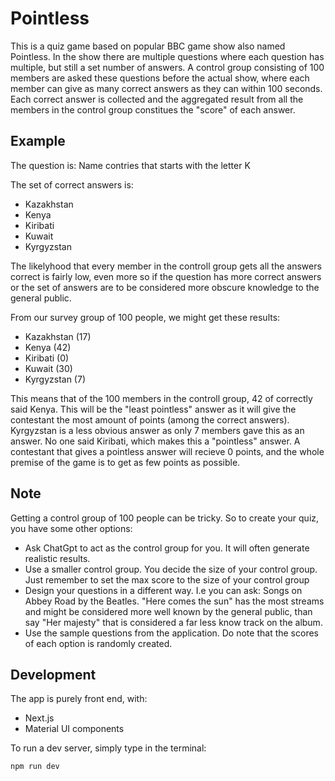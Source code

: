 # Pointless

This is a quiz game based on popular BBC game show also named Pointless. In the show there are multiple questions where each question has multiple, but still a set number of answers. A control group consisting of 100 members are asked these questions before the actual show, where each member can give as many correct answers as they can within 100 seconds. Each correct answer is collected and the aggregated result from all the members in the control group constitues the "score" of each answer.

## Example

The question is: Name contries that starts with the letter K

The set of correct answers is:

- Kazakhstan
- Kenya
- Kiribati
- Kuwait
- Kyrgyzstan

The likelyhood that every member in the controll group gets all the answers correct is fairly low, even more so if the question has more correct answers or the set of answers are to be considered more obscure knowledge to the general public.

From our survey group of 100 people, we might get these results:

- Kazakhstan (17)
- Kenya (42)
- Kiribati (0)
- Kuwait (30)
- Kyrgyzstan (7)

This means that of the 100 members in the controll group, 42 of correctly said Kenya. This will be the "least pointless" answer as it will give the contestant the most amount of points (among the correct answers). Kyrgyzstan is a less obvious answer as only 7 members gave this as an answer. No one said Kiribati, which makes this a "pointless" answer. A contestant that gives a pointless answer will recieve 0 points, and the whole premise of the game is to get as few points as possible.

## Note

Getting a control group of 100 people can be tricky. So to create your quiz, you have some other options:

- Ask ChatGpt to act as the control group for you. It will often generate realistic results.
- Use a smaller control group. You decide the size of your control group. Just remember to set the max score to the size of your control group
- Design your questions in a different way. I.e you can ask: Songs on Abbey Road by the Beatles. "Here comes the sun" has the most streams and might be considered more well known by the general public, than say "Her majesty" that is considered a far less know track on the album.
- Use the sample questions from the application. Do note that the scores of each option is randomly created.

## Development

The app is purely front end, with:

- Next.js
- Material UI components

To run a dev server, simply type in the terminal:

```bash
npm run dev
```
